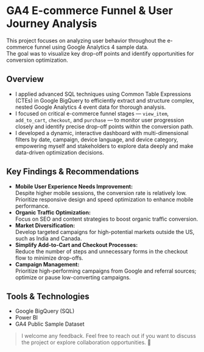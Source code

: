 # GA4 E-commerce Funnel & User Journey Analysis

This project focuses on analyzing user behavior throughout the e-commerce funnel using Google Analytics 4 sample data.  
The goal was to visualize key drop-off points and identify opportunities for conversion optimization.

##  Overview

- I applied advanced SQL techniques using Common Table Expressions (CTEs) in Google BigQuery to efficiently extract and structure complex, nested Google Analytics   4 event data for thorough analysis.  
- I focused on critical e-commerce funnel stages — `view_item`, `add_to_cart`, `checkout`, and `purchase` — to monitor user progression closely and identify         precise drop-off points within the conversion path.  
- I developed a dynamic, interactive dashboard with multi-dimensional filters by date, campaign, device language, and device category, empowering myself and         stakeholders to explore data deeply and make data-driven optimization decisions.


##  Key Findings & Recommendations

- **Mobile User Experience Needs Improvement:**  
  Despite higher mobile sessions, the conversion rate is relatively low. Prioritize responsive design and speed optimization to enhance mobile performance.
- **Organic Traffic Optimization:**  
  Focus on SEO and content strategies to boost organic traffic conversion.
- **Market Diversification:**  
  Develop targeted campaigns for high-potential markets outside the US, such as India and Canada.
- **Simplify Add-to-Cart and Checkout Processes:**  
  Reduce the number of steps and unnecessary forms in the checkout flow to minimize drop-offs.
- **Campaign Management:**  
  Prioritize high-performing campaigns from Google and referral sources; optimize or pause low-converting campaigns.

##  Tools & Technologies
- Google BigQuery (SQL)
- Power BI
- GA4 Public Sample Dataset

> I welcome any feedback. Feel free to reach out if you want to discuss the project or explore collaboration opportunities. 🌱  
